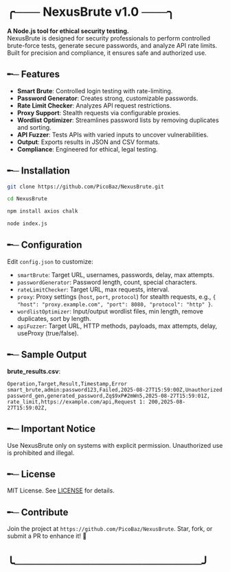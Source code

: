 
# ╭─── NexusBrute v1.0 ───╮

**A Node.js tool for ethical security testing.**  
NexusBrute is designed for security professionals to perform controlled brute-force tests, generate secure passwords, and analyze API rate limits. Built for precision and compliance, it ensures safe and authorized use.

## ╾─ Features
- **Smart Brute**: Controlled login testing with rate-limiting.
- **Password Generator**: Creates strong, customizable passwords.
- **Rate Limit Checker**: Analyzes API request restrictions.
- **Proxy Support**: Stealth requests via configurable proxies.
- **Wordlist Optimizer**: Streamlines password lists by removing duplicates and sorting.
- **API Fuzzer**: Tests APIs with varied inputs to uncover vulnerabilities.
- **Output**: Exports results in JSON and CSV formats.
- **Compliance**: Engineered for ethical, legal testing.

## ╾─ Installation
```bash
git clone https://github.com/PicoBaz/NexusBrute.git
```
```bash
cd NexusBrute
```
```bash
npm install axios chalk
```
```bash
node index.js
```

## ╾─ Configuration
Edit `config.json` to customize:
- `smartBrute`: Target URL, usernames, passwords, delay, max attempts.
- `passwordGenerator`: Password length, count, special characters.
- `rateLimitChecker`: Target URL, max requests, interval.
- `proxy`: Proxy settings (`host`, `port`, `protocol`) for stealth requests, e.g., `{ "host": "proxy.example.com", "port": 8080, "protocol": "http" }`.
- `wordlistOptimizer`: Input/output wordlist files, min length, remove duplicates, sort by length.
- `apiFuzzer`: Target URL, HTTP methods, payloads, max attempts, delay, useProxy (true/false).


## ╾─ Sample Output
**brute_results.csv**:
```
Operation,Target,Result,Timestamp,Error
smart_brute,admin:password123,Failed,2025-08-27T15:59:00Z,Unauthorized
password_gen,generated_password,Zq$9xP#2mWn5,2025-08-27T15:59:01Z,
rate_limit,https://example.com/api,Request 1: 200,2025-08-27T15:59:02Z,
```

## ╾─ Important Notice
Use NexusBrute only on systems with explicit permission. Unauthorized use is prohibited and illegal.

## ╾─ License
MIT License. See [LICENSE](LICENSE) for details.

## ╾─ Contribute
Join the project at `https://github.com/PicoBaz/NexusBrute`. Star, fork, or submit a PR to enhance it! 🚀

# ╰──────────────────────╯